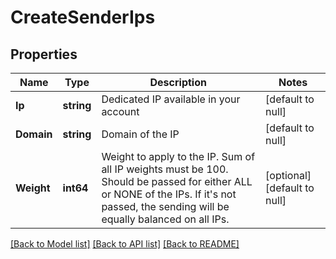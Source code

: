# CreateSenderIps

## Properties
Name | Type | Description | Notes
------------ | ------------- | ------------- | -------------
**Ip** | **string** | Dedicated IP available in your account | [default to null]
**Domain** | **string** | Domain of the IP | [default to null]
**Weight** | **int64** | Weight to apply to the IP. Sum of all IP weights must be 100. Should be passed for either ALL or NONE of the IPs. If it&#x27;s not passed, the sending will be equally balanced on all IPs. | [optional] [default to null]

[[Back to Model list]](../README.md#documentation-for-models) [[Back to API list]](../README.md#documentation-for-api-endpoints) [[Back to README]](../README.md)

